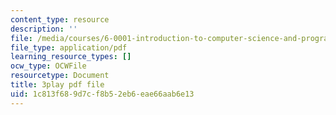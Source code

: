 ```yaml
---
content_type: resource
description: ''
file: /media/courses/6-0001-introduction-to-computer-science-and-programming-in-python-fall-2016/1c813f689d7cf8b52eb6eae66aab6e13_ax4eNMI9Dw.pdf
file_type: application/pdf
learning_resource_types: []
ocw_type: OCWFile
resourcetype: Document
title: 3play pdf file
uid: 1c813f68-9d7c-f8b5-2eb6-eae66aab6e13
---
```

